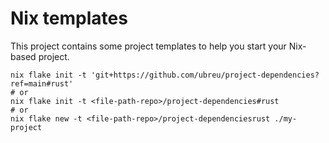 # Nix templates

This project contains some project templates to help you start your Nix-based project.

```console
nix flake init -t 'git+https://github.com/ubreu/project-dependencies?ref=main#rust'
# or
nix flake init -t <file-path-repo>/project-dependencies#rust
# or
nix flake new -t <file-path-repo>/project-dependenciesrust ./my-project
```
